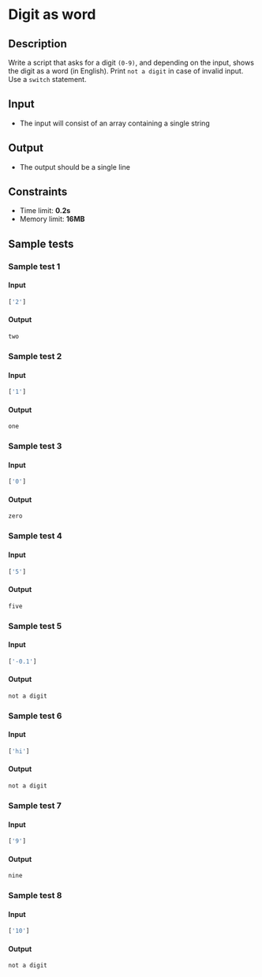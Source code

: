 # Digit as word

## Description
Write a script that asks for a digit `(0-9)`, and depending on the input, shows the digit as a word (in English).
Print `not a digit` in case of invalid input.
Use a `switch` statement.

## Input
- The input will consist of an array containing a single string

## Output
- The output should be a single line

## Constraints
- Time limit: **0.2s**
- Memory limit: **16MB**

## Sample tests

### Sample test 1

#### Input
```js
['2']
```

#### Output
```
two
```

### Sample test 2

#### Input
```js
['1']
```

#### Output
```
one
```

### Sample test 3

#### Input
```js
['0']
```

#### Output
```
zero
```

### Sample test 4

#### Input
```js
['5']
```

#### Output
```
five
```

### Sample test 5

#### Input
```js
['-0.1']
```

#### Output
```
not a digit
```

### Sample test 6

#### Input
```js
['hi']
```

#### Output
```
not a digit
```

### Sample test 7

#### Input
```js
['9']
```

#### Output
```
nine
```

### Sample test 8

#### Input
```js
['10']
```

#### Output
```
not a digit
```
